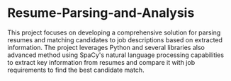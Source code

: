 # Resume-Parsing-and-Analysis
This project focuses on developing a comprehensive solution for parsing resumes and matching candidates to job descriptions based on extracted information. The project leverages Python and several libraries also advanced method using SpaCy's natural language processing capabilities to extract key information from resumes and compare it with job requirements to find the best candidate match.
